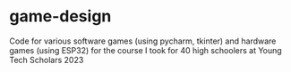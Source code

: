 # game-design
Code for various software games (using pycharm, tkinter) and hardware games (using ESP32) for the course I took for 40 high schoolers at Young Tech Scholars 2023
